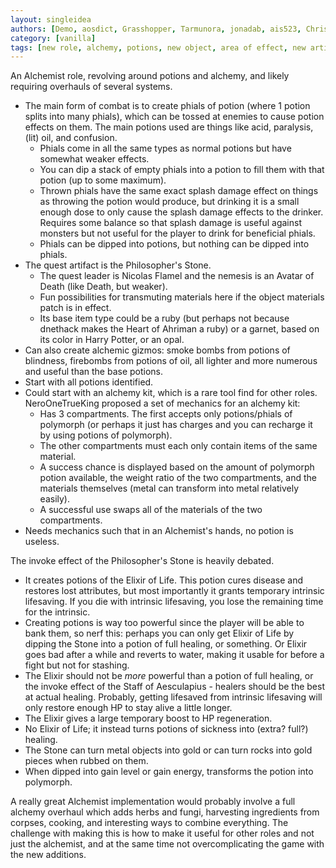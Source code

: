 ```yaml
---
layout: singleidea
authors: [Demo, aosdict, Grasshopper, Tarmunora, jonadab, ais523, Chris_ANG, NeroOneTrueKing]
category: [vanilla]
tags: [new role, alchemy, potions, new object, area of effect, new artifact, ruby, opal, life saving, potion of polymorph, former bigidea]
---
```

An Alchemist role, revolving around potions and alchemy, and likely requiring
overhauls of several systems.
* The main form of combat is to create phials of potion (where 1 potion splits
  into many phials), which can be tossed at enemies to cause potion effects on
  them. The main potions used are things like acid, paralysis, (lit) oil, and
  confusion.
  * Phials come in all the same types as normal potions but have somewhat weaker
    effects.
  * You can dip a stack of empty phials into a potion to fill them with that
    potion (up to some maximum).
  * Thrown phials have the same exact splash damage effect on things as throwing
    the potion would produce, but drinking it is a small enough dose to only
    cause the splash damage effects to the drinker. Requires some balance so
    that splash damage is useful against monsters but not useful for the player
    to drink for beneficial phials.
  * Phials can be dipped into potions, but nothing can be dipped into phials.
* The quest artifact is the Philosopher's Stone.
  * The quest leader is Nicolas Flamel and the nemesis is an Avatar of Death
    (like Death, but weaker).
  * Fun possibilities for transmuting materials here if the object materials
    patch is in effect.
  * Its base item type could be a ruby (but perhaps not because dnethack makes
    the Heart of Ahriman a ruby) or a garnet, based on its color in Harry
    Potter, or an opal.
* Can also create alchemic gizmos: smoke bombs from potions of blindness,
  firebombs from potions of oil, all lighter and more numerous and useful than
  the base potions.
* Start with all potions identified.
* Could start with an alchemy kit, which is a rare tool find for other roles.
  NeroOneTrueKing proposed a set of mechanics for an alchemy kit:
  * Has 3 compartments. The first accepts only potions/phials of polymorph (or
    perhaps it just has charges and you can recharge it by using potions of
    polymorph).
  * The other compartments must each only contain items of the same material.
  * A success chance is displayed based on the amount of polymorph potion
    available, the weight ratio of the two compartments, and the materials
    themselves (metal can transform into metal relatively easily).
  * A successful use swaps all of the materials of the two compartments.
* Needs mechanics such that in an Alchemist's hands, no potion is useless.

The invoke effect of the Philosopher's Stone is heavily debated.
* It creates potions of the Elixir of Life. This potion cures disease and
  restores lost attributes, but most importantly it grants temporary intrinsic
  lifesaving. If you die with intrinsic lifesaving, you lose the remaining time
  for the intrinsic.
* Creating potions is way too powerful since the player will be able to bank
  them, so nerf this: perhaps you can only get Elixir of Life by dipping the
  Stone into a potion of full healing, or something. Or Elixir goes bad after a
  while and reverts to water, making it usable for before a fight but not for
  stashing.
* The Elixir should not be _more_ powerful than a potion of full healing, or the
  invoke effect of the Staff of Aesculapius - healers should be the best at
  actual healing. Probably, getting lifesaved from intrinsic lifesaving will
  only restore enough HP to stay alive a little longer.
* The Elixir gives a large temporary boost to HP regeneration.
* No Elixir of Life; it instead turns potions of sickness into (extra? full?)
  healing.
* The Stone can turn metal objects into gold or can turn rocks into gold pieces
  when rubbed on them.
* When dipped into gain level or gain energy, transforms the potion into
  polymorph.

A really great Alchemist implementation would probably involve a full alchemy
overhaul which adds herbs and fungi, harvesting ingredients from corpses,
cooking, and interesting ways to combine everything. The challenge with making
this is how to make it useful for other roles and not just the alchemist, and at
the same time not overcomplicating the game with the new additions.
